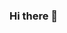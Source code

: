 ### Hi there 👋

<!--
**cychoi0/cychoi0** is a ✨ _special_ ✨ repository because its `README.md` (this file) appears on your GitHub profile.

Here are some ideas to get you started:

- 🔭 I’m currently working on myself
- 🌱 I’m currently learning mathematics
- 👯 I’m looking to collaborate on some students
- 🤔 I’m looking for help with programming
- 💬 Ask me about mathematics
- 📫 How to reach me: thinking
- 😄 Pronouns: HAHA
- ⚡ Fun fact: i am funny
-->
